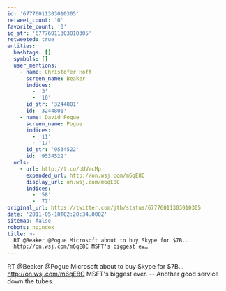 ```yaml
---
id: '67776011303010305'
retweet_count: '0'
favorite_count: '0'
id_str: '67776011303010305'
retweeted: true
entities:
  hashtags: []
  symbols: []
  user_mentions:
    - name: Christofer Hoff
      screen_name: Beaker
      indices:
        - '3'
        - '10'
      id_str: '3244801'
      id: '3244801'
    - name: David Pogue
      screen_name: Pogue
      indices:
        - '11'
        - '17'
      id_str: '9534522'
      id: '9534522'
  urls:
    - url: http://t.co/bUVecMp
      expanded_url: http://on.wsj.com/m6qE8C
      display_url: on.wsj.com/m6qE8C
      indices:
        - '58'
        - '77'
original_url: https://twitter.com/jth/status/67776011303010305
date: '2011-05-10T02:20:34.000Z'
sitemap: false
robots: noindex
title: >-
  RT @Beaker @Pogue Microsoft about to buy Skype for $7B...
  http://on.wsj.com/m6qE8C MSFT's biggest ev…
---
```


RT @Beaker @Pogue Microsoft about to buy Skype for $7B... http://on.wsj.com/m6qE8C MSFT's biggest ever. -- Another good service down the tubes.
